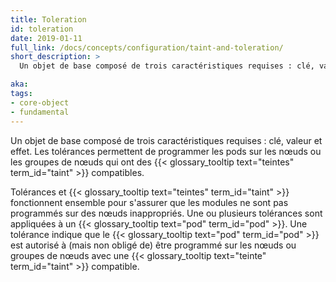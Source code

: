 ```yaml
---
title: Toleration
id: toleration
date: 2019-01-11
full_link: /docs/concepts/configuration/taint-and-toleration/
short_description: >
  Un objet de base composé de trois caractéristiques requises : clé, valeur et effet. Les tolérances permettent de programmer les pods sur les nœuds ou les groupes de nœuds qui ont une teinte compatible.

aka:
tags:
- core-object
- fundamental
---
```

 Un objet de base composé de trois caractéristiques requises : clé, valeur et effet. Les tolérances permettent de programmer les pods sur les nœuds ou les groupes de nœuds qui ont des {{< glossary_tooltip text="teintes" term_id="taint" >}} compatibles.

<!--more-->

Tolérances et {{< glossary_tooltip text="teintes" term_id="taint" >}} fonctionnent ensemble pour s'assurer que les modules ne sont pas programmés sur des nœuds inappropriés. Une ou plusieurs tolérances sont appliquées à un {{< glossary_tooltip text="pod" term_id="pod" >}}. Une tolérance indique que le {{< glossary_tooltip text="pod" term_id="pod" >}} est autorisé à (mais non obligé de) être programmé sur les nœuds ou groupes de nœuds avec une {{< glossary_tooltip text="teinte" term_id="taint" >}} compatible.
